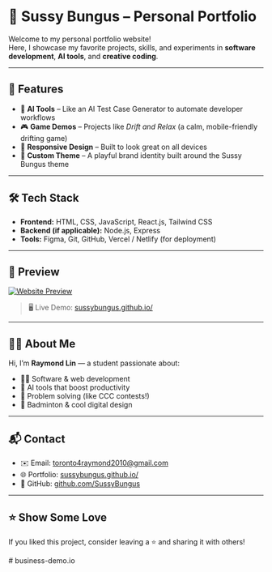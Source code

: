 # 🎯 Sussy Bungus – Personal Portfolio

Welcome to my personal portfolio website!  
Here, I showcase my favorite projects, skills, and experiments in **software development**, **AI tools**, and **creative coding**.

---

## 🚀 Features

- 🧠 **AI Tools** – Like an AI Test Case Generator to automate developer workflows
- 🎮 **Game Demos** – Projects like *Drift and Relax* (a calm, mobile-friendly drifting game)
- 📱 **Responsive Design** – Built to look great on all devices
- 🎨 **Custom Theme** – A playful brand identity built around the Sussy Bungus theme

---

## 🛠 Tech Stack

- **Frontend:** HTML, CSS, JavaScript, React.js, Tailwind CSS  
- **Backend (if applicable):** Node.js, Express  
- **Tools:** Figma, Git, GitHub, Vercel / Netlify (for deployment)

---

## 📸 Preview

[![Website Preview](https://i.ibb.co/7Jpx8HVV/Screenshot-425.png)](https://sussybungus.github.io/)


> 🖥 Live Demo: [sussybungus.github.io/](https://sussybungus.github.io/)

---


## 🧑‍💻 About Me

Hi, I’m **Raymond Lin** — a student passionate about:
- 👨‍💻 Software & web development
- 🤖 AI tools that boost productivity
- 🧠 Problem solving (like CCC contests!)
- 🏸 Badminton & cool digital design

---

## 📬 Contact

- ✉️ Email: toronto4raymond2010@gmail.com
- 🌐 Portfolio: [sussybungus.github.io/](https://sussybungus.github.io/)
- 🐙 GitHub: [github.com/SussyBungus](https://github.com/SussyBungus)

---

## ⭐️ Show Some Love

If you liked this project, consider leaving a ⭐️ and sharing it with others!


#   b u s i n e s s - d e m o . i o  
 